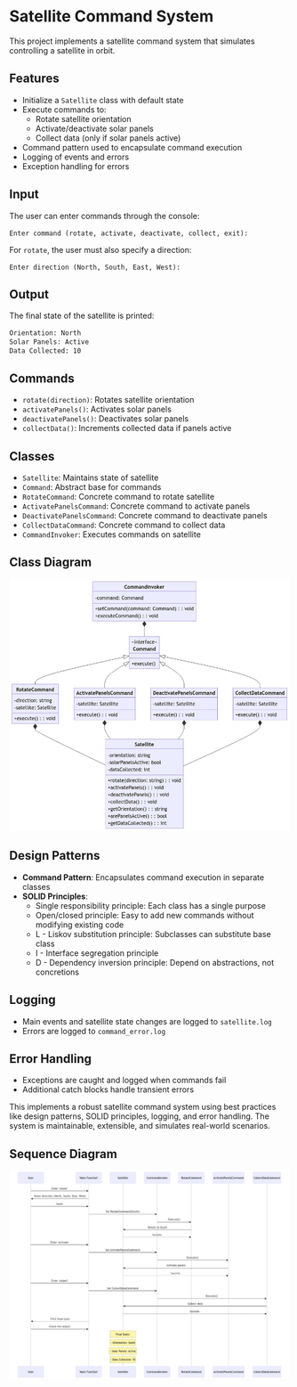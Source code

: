 # Satellite Command System 

This project implements a satellite command system that simulates controlling a satellite in orbit.

## Features

- Initialize a `Satellite` class with default state  
- Execute commands to:
  - Rotate satellite orientation
  - Activate/deactivate solar panels
  - Collect data (only if solar panels active)
- Command pattern used to encapsulate command execution
- Logging of events and errors
- Exception handling for errors

## Input

The user can enter commands through the console:

```
Enter command (rotate, activate, deactivate, collect, exit):
```

For `rotate`, the user must also specify a direction:

```
Enter direction (North, South, East, West):
```

## Output 

The final state of the satellite is printed:

```
Orientation: North 
Solar Panels: Active
Data Collected: 10
```

## Commands

- `rotate(direction)`: Rotates satellite orientation
- `activatePanels()`: Activates solar panels  
- `deactivatePanels()`: Deactivates solar panels
- `collectData()`: Increments collected data if panels active

## Classes

- `Satellite`: Maintains state of satellite
- `Command`: Abstract base for commands 
- `RotateCommand`: Concrete command to rotate satellite
- `ActivatePanelsCommand`: Concrete command to activate panels
- `DeactivatePanelsCommand`: Concrete command to deactivate panels
- `CollectDataCommand`: Concrete command to collect data
- `CommandInvoker`: Executes commands on satellite
## Class Diagram
![Class Diagram](class_diagram.png)

## Design Patterns

- **Command Pattern**: Encapsulates command execution in separate classes
- **SOLID Principles**:
  - Single responsibility principle: Each class has a single purpose
  - Open/closed principle: Easy to add new commands without modifying existing code
  - L - Liskov substitution principle: Subclasses can substitute base class
  - I - Interface segregation principle
  - D - Dependency inversion principle: Depend on abstractions, not concretions
  
## Logging 

- Main events and satellite state changes are logged to `satellite.log`
- Errors are logged to `command_error.log`

## Error Handling

- Exceptions are caught and logged when commands fail 
- Additional catch blocks handle transient errors

This implements a robust satellite command system using best practices like design patterns, SOLID principles, logging, and error handling. The system is maintainable, extensible, and simulates real-world scenarios.

## Sequence Diagram
![Sequence Diagram](sequence_diagram.png)
